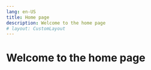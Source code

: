 ```yaml
---
lang: en-US
title: Home page
description: Welcome to the home page
# layout: CustomLayout
---
```

# Welcome to the home page
